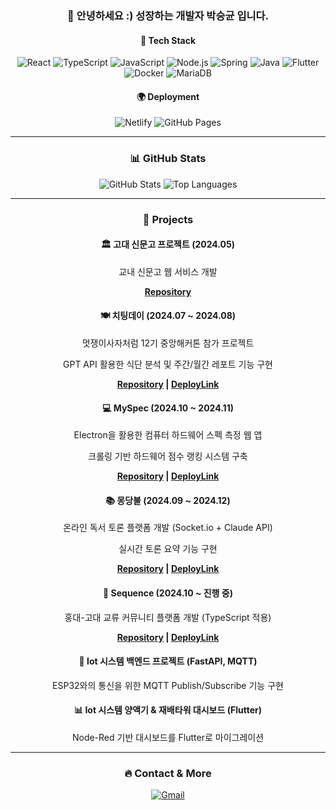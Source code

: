 <div align="center">
  
  ### 👋 안녕하세요 :) **성장하는 개발자** 박승균 입니다.

  #### 🚀 Tech Stack
  ![React](https://img.shields.io/badge/React-61DAFB?style=flat&logo=react&logoColor=white)
  ![TypeScript](https://img.shields.io/badge/TypeScript-3178C6?style=flat&logo=typescript&logoColor=white)
  ![JavaScript](https://img.shields.io/badge/JavaScript-F7DF1E?style=flat&logo=javascript&logoColor=black)
  ![Node.js](https://img.shields.io/badge/Node.js-339933?style=flat&logo=node.js&logoColor=white)
  ![Spring](https://img.shields.io/badge/Spring-6DB33F?style=flat&logo=spring&logoColor=white)
  ![Java](https://img.shields.io/badge/Java-007396?style=flat&logo=openjdk&logoColor=white)
  ![Flutter](https://img.shields.io/badge/Flutter-02569B?style=flat&logo=flutter&logoColor=white)
  ![Docker](https://img.shields.io/badge/Docker-2496ED?style=flat&logo=docker&logoColor=white)
  ![MariaDB](https://img.shields.io/badge/MariaDB-003545?style=flat&logo=mariadb&logoColor=white)
  
  #### 🌍 Deployment
  ![Netlify](https://img.shields.io/badge/Netlify-00C7B7?style=flat&logo=netlify&logoColor=white)
  ![GitHub Pages](https://img.shields.io/badge/GitHub%20Pages-222222?style=flat&logo=githubpages&logoColor=white)
  
  ---
  
  ### 📊 GitHub Stats
  ![GitHub Stats](https://github-readme-stats.vercel.app/api?username=parkdu7&show_icons=true&theme=radical)
  ![Top Languages](https://github-readme-stats.vercel.app/api/top-langs/?username=parkdu7&layout=compact&theme=radical)
  
  ---
  
  ### 💼 Projects
    
  #### 🏛 고대 신문고 프로젝트 (2024.05)
  교내 신문고 웹 서비스 개발<br/>
  
  **[Repository](https://github.com/seungyun-Park/udr-project)**
  
  #### 🍽 치팅데이 (2024.07 ~ 2024.08)
  멋쟁이사자처럼 12기 중앙해커톤 참가 프로젝트<br/>
  
  GPT API 활용한 식단 분석 및 주간/월간 레포트 기능 구현<br/>
  
  **[Repository](https://github.com/Live-Healthy-Die-Healthy/FrontEnd) | [DeployLink](https://live-healthy-die-healthy.github.io/FrontEnd/)**
  
  #### 💻 MySpec (2024.10 ~ 2024.11)
  Electron을 활용한 컴퓨터 하드웨어 스펙 측정 웹 앱<br/>
  
  크롤링 기반 하드웨어 점수 랭킹 시스템 구축<br/>
  
  **[Repository](https://github.com/CapstonDesign-2) | [DeployLink](https://lustrous-starburst-fc4ad8.netlify.app/)**
  
  #### 📚 몽당불 (2024.09 ~ 2024.12)
  온라인 독서 토론 플랫폼 개발 (Socket.io + Claude API)<br/>
  
  실시간 토론 요약 기능 구현<br/>
  
  **[Repository](https://github.com/OnelineBookClass) | [DeployLink](https://mongdangbul.netlify.app/main)**
  
  #### 🔗 Sequence (2024.10 ~ 진행 중)
  홍대-고대 교류 커뮤니티 플랫폼 개발 (TypeScript 적용)<br/>
  
  **[Repository](https://github.com/seungyun-Park/sequence) | [DeployLink](https://seungyun-park.github.io/sequence/)**
  
  #### 🌱 Iot 시스템 백엔드 프로젝트 (FastAPI, MQTT)
  ESP32와의 통신을 위한 MQTT Publish/Subscribe 기능 구현<br/>
  
  #### 📊 Iot 시스템 양액기 & 재배타워 대시보드 (Flutter)
  Node-Red 기반 대시보드를 Flutter로 마이그레이션<br/>
  
  ---
  
  ### 🔥 Contact & More
  [![Gmail](https://img.shields.io/badge/Gmail-D14836?style=flat&logo=gmail&logoColor=white)](mailto:tmdrbs0925@gmail.com)

</div>

